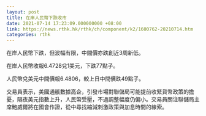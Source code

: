 ```yaml
---
layout: post
title: 在岸人民幣下跌收市
date: 2021-07-14 17:23:09.000000000 +08:00
link: https://news.rthk.hk/rthk/ch/component/k2/1600762-20210714.htm
categories: rthk
---
```


在岸人民幣下跌，但波幅有限，中間價亦跌創近3周新低。

在岸人民幣收報6.4728兌1美元，下跌77點子。

人民幣兌美元中間價報6.4806，較上日中間價跌49點子。

交易員表示，美國通脹數據高企，引發市場對聯儲局可能提前收緊貨幣政策的擔憂，隔夜美元指數上升，人民幣受壓，不過調整幅度仍偏小。交易員關注聯儲局主席鮑威爾將在國會作證，從中尋找縮減刺激政策與加息時間的線索。
